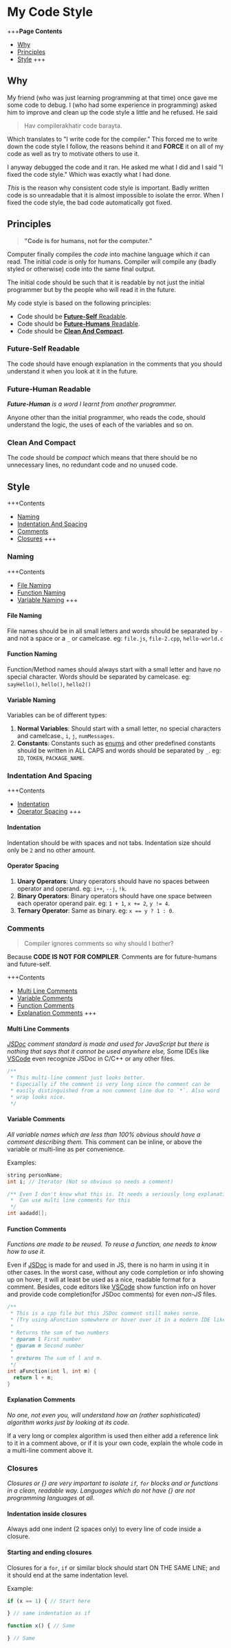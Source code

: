 # My Code Style

+++**Page Contents**

- [Why](#why)
- [Principles](#principles)
- [Style](#style)
+++

## Why
My friend (who was just learning programming at that time) once gave me some code to debug. I (who had some experience in programming) asked him to improve and clean up the code style a little and he refused. He said
> Hav compilerakhatir code barayta.

Which translates to "I write code for the compiler."
This forced me to write down the code style I follow, the reasons behind it and **FORCE** it on all of my code as well as try to motivate others to use it.

I anyway debugged the code and it ran. He asked me what I did and I said "I fixed the code style." Which was exactly what I had done.

*This* is the reason why consistent code style is important. Badly written code is so unreadable that it is almost impossible to isolate the error. When I fixed the code style, the bad code automatically got fixed.

## Principles
> **"Code is for humans, not for the computer."**

Computer finally compiles the *code* into machine language which *it* can read. The initial *code* is only for humans. Compiler will compile any (badly styled or otherwise) code into the same final output.

The initial code should be such that it is readable by not just the initial programmer but by the people who will read it in the future.

My code style is based on the following principles:

- Code should be [**Future-Self** Readable](#future-self-readable).
- Code should be [**Future-Humans** Readable](#future-human-readable).
- Code should be [**Clean And Compact**](#clean-and-compact).

### Future-Self Readable
The code should have enough explanation in the comments that you should understand it when you look at it in the future.

### Future-Human Readable
***Future-Human** is a word I learnt from another programmer.*

Anyone other than the initial programmer, who reads the code, should understand the logic, the uses of each of the variables and so on.

### Clean And Compact

The code should be *compact* which means that there should be no unnecessary lines, no redundant code and no unused code.

## Style
+++Contents
- [Naming](#naming)
- [Indentation And Spacing](#indentation-and-spacing)
- [Comments](#comments)
- [Closures](#closures)
+++

### Naming
+++Contents
- [File Naming](#file-naming)
- [Function Naming](#function-naming)
- [Variable Naming](#variable-naming)
+++

#### File Naming
File names should be in all small letters and words should be separated by `-` and not a space or a `_` or camelcase.
eg: `file.js`, `file-2.cpp`, `hello-world.c`

#### Function Naming
Function/Method names should always start with a small letter and have no special character. Words should be separated by camelcase.
eg: `sayHello()`, `hello()`, `hello2()`

#### Variable Naming
Variables can be of different types:
1. **Normal Variables**: Should start with a small letter, no special characters and camelcase., `i`, `j`, `numMessages`.
2. **Constants**: Constants such as [enums](https://www.thoughtco.com/what-is-an-enum-958326) and other predefined constants should be written in ALL CAPS and words should be separated by `_`. eg: `ID`, `TOKEN`, `PACKAGE_NAME`.

### Indentation And Spacing
+++Contents
- [Indentation](#indentation)
- [Operator Spacing](#operator-spacing)
+++

#### Indentation
Indentation should be with spaces and not tabs. Indentation size should only be `2` and no other amount.

#### Operator Spacing
1. **Unary Operators**: Unary operators should have no spaces between operator and operand. eg: `i++`, `--j`, `!k`.
2. **Binary Operators**: Binary operators should have one space between each operator operand pair. eg: `1 + 1`, `x += 2`, `y != 4`.
3. **Ternary Operator**: Same as binary. eg: `x == y ? 1 : 0`.

### Comments
> Compiler ignores comments so why should I bother?

Because **CODE IS NOT FOR COMPILER**. Comments are for future-humans and future-self.

+++Contents
- [Multi Line Comments](#multi-line-comments)
- [Variable Comments](#variable-comments)
- [Function Comments](#function-comments)
- [Explanation Comments](#explanation-comments)
+++

#### Multi Line Comments
*[JSDoc](https://jsdoc.app/) comment standard is made and used for JavaScript but there is nothing that says that it cannot be used anywhere else,*
Some IDEs like [VSCode](https://github.com/microsoft/vscode) even recognize JSDoc in C/C++ or any other files.

```cpp
/**
 * This multi-line comment just looks better.
 * Especially if the comment is very long since the comment can be
 * easily distinguished from a non comment line due to `*`. Also word
 * wrap looks nice.
 */
```

#### Variable Comments
*All variable names which are less than 100% obvious should have a comment describing them.*
This comment can be inline, or above the variable or multi-line as per convenience.

Examples:
```cpp
string personName;
int i; // Iterator (Not so obvious so needs a comment)

/** Even I don't know what this is. It needs a seriously long explanation
 *  Can use multi line comments for this
 */
int aadadd[];
```

#### Function Comments
*Functions are made to be reused. To reuse a function, one needs to know how to use it.*

Even if [JSDoc](https://jsdoc.app) is made for and used in JS, there is no harm in using it in other cases.
In the worst case, without any code completion or info showing up on hover, it will at least be used as a nice, readable format for a comment.
Besides, code editors like [VSCode](https://github.com/microsoft/vscode) show function info on hover and provide code completion(for JSDoc comments) for even *non-JS* files.

```cpp
/**
 * This is a cpp file but this JSDoc comment still makes sense.
 * (Try using aFunction somewhere or hover over it in a modern IDE like VSCode to see the real power of JSDoc)
 *
 * Returns the sum of two numbers
 * @param l First number
 * @param m Second number
 *
 * @returns The sum of l and m.
 */
int aFunction(int l, int m) {
  return l + m;
}
```

#### Explanation Comments
*No one, not even you, will understand how an (rather sophisticated) algorithm works just by looking at its code.*

If a very long or complex algorithm is used then either add a reference link to it
in a comment above, or if it is your own code, explain the whole code in a multi-line comment above it.

### Closures
*Closures or {} are very important to isolate `if`, `for` blocks and or functions in a clean, readable way. Languages which do not have {} are not programming languages at all.*

#### Indentation inside closures
Always add one indent (2 spaces only) to every line of code inside a closure.

#### Starting and ending closures
Closures for a `for`, `if` or similar block should start ON THE SAME LINE; and it should end at the same indentation level.

Example:
```js
if (x == 1) { // Start here

} // same indentation as if

function x() { // Same

} // Same
```
